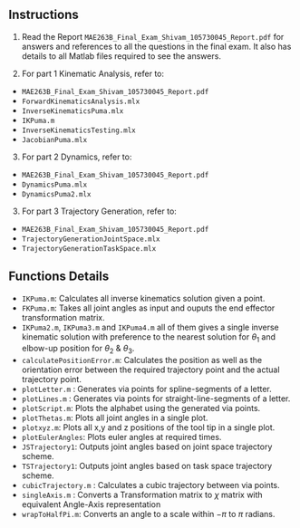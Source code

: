 ## Instructions

1. Read the Report `MAE263B_Final_Exam_Shivam_105730045_Report.pdf` for answers and references to all the questions in the final exam. It also has details to all Matlab files required to see the answers. 

2. For part 1 Kinematic Analysis, refer to:
* `MAE263B_Final_Exam_Shivam_105730045_Report.pdf`
* `ForwardKinematicsAnalysis.mlx`
* `InverseKinematicsPuma.mlx`
* `IKPuma.m`
* `InverseKinematicsTesting.mlx`
* `JacobianPuma.mlx`

3. For part 2 Dynamics, refer to:
* `MAE263B_Final_Exam_Shivam_105730045_Report.pdf`
* `DynamicsPuma.mlx`
* `DynamicsPuma2.mlx`

3. For part 3 Trajectory Generation, refer to:
* `MAE263B_Final_Exam_Shivam_105730045_Report.pdf`
* `TrajectoryGenerationJointSpace.mlx`
* `TrajectoryGenerationTaskSpace.mlx` 

## Functions Details

* `IKPuma.m`: Calculates all inverse kinematics solution given a point. 
* `FKPuma.m`: Takes all joint angles as input and ouputs the end effector transformation matrix.
* `IKPuma2.m`, `IKPuma3.m` and `IKPuma4.m` all of them gives a single inverse kinematic solution with preference to the nearest solution for $\theta_1$ and elbow-up position for $\theta_2$ & $\theta_3$. 
* `calculatePositionError.m`: Calculates the position as well as the orientation error between the required trajectory point and the actual trajectory point. 
* `plotLetter.m` : Generates via points for spline-segments of a letter.
* `plotLines.m` : Generates via points for straight-line-segments of a letter. 
* `plotScript.m`: Plots the alphabet using the generated via points.
* `plotThetas.m`: Plots all joint angles in a single plot. 
* `plotxyz.m`: Plots all x,y and z positions of the tool tip in a single plot.
* `plotEulerAngles`: Plots euler angles at required times.
* `JSTrajectory1`: Outputs joint angles based on joint space trajectory scheme. 
* `TSTrajectory1`: Outputs joint angles based on task space trajectory scheme.
* `cubicTrajectory.m` : Calculates a cubic trajectory between via points. 
* `singleAxis.m` : Converts a Transformation matrix to $\chi$ matrix with equivalent Angle-Axis representation
* `wrapToHalfPi.m`: Converts an angle to a scale within $-\pi$ to $\pi$ radians. 